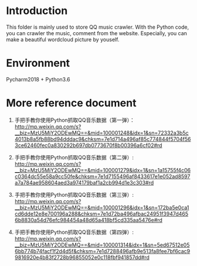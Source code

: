 # Introduction
This folder is mainly used to store QQ music crawler. With the Python code, you can crawler the music, comment from the website. Especially, you can make a beautiful wordcloud picture by youself.

# Environment
Pycharm2018 + Python3.6

# More reference document
1. 手把手教你使用Python抓取QQ音乐数据（第一弹）： http://mp.weixin.qq.com/s?__biz=MzU5MjY2ODEwMQ==&mid=100001248&idx=1&sn=72332a3b5c4013b8a5fb88bd94dddac9&chksm=7e1d714a496af85c774844f5704f563ce62460fec0a830292b697db0773670f8b00396a6cf02#rd

2. 手把手教你使用Python抓取QQ音乐数据（第二弹）: http://mp.weixin.qq.com/s?__biz=MzU5MjY2ODEwMQ==&mid=100001279&idx=1&sn=1a15755f4c06c0364dc55e58a9cc50fe&chksm=7e1d7155496af8433617e1e052ad8597a7a784ae958604aed3a974179baf1a2cb994d1e3c303#rd

3. 手把手教你使用Python抓取QQ音乐数据（第三弹）: http://mp.weixin.qq.com/s?__biz=MzU5MjY2ODEwMQ==&mid=100001296&idx=1&sn=172ba5e0ca1cd6dde12e8e700196a288&chksm=7e1d72ba496afbac24951f3947d4656b8830a54d76efc984454a48d65a418bf5cd335aa5476e#rd

4. 手把手教你使用Python抓取QQ音乐数据（第四弹）: http://mp.weixin.qq.com/s?__biz=MzU5MjY2ODEwMQ==&mid=100001314&idx=1&sn=5ed67512e056bb774b74facf1f2d4d5f&chksm=7e1d7288496afb9e513fa8fee7bf6cac99816920e4b83f2728b96855052e0c118fbf941857dd#rd
